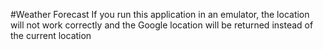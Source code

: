 #Weather Forecast
If you run this application in an emulator, 
the location will not work correctly 
and the Google location will be returned instead of the current location